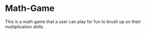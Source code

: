 # Math-Game
This is a math game that a user can play for fun to brush up on their multiplication skills.
